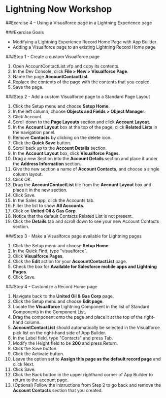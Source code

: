 # Lightning Now Workshop

##Exercise 4 – Using a Visualforce page in a Lightning Experience page

###Exercise Goals

* Modifying a Lightning Experience Record Home Page with App Builder
* Adding a Visualforce page to an existing Lightning Record Home page

###Step 1 - Create a custom Visualforce page
1. Open AccountContactList.vfp and copy its contents.
2. In the Dev Console, click **File > New > Visualforce Page**.
3. Name the page **AccountContactList**.
4. Replace the contents of the page with the contents that you copied.
5. Save the page.

###Step 2 - Add a custom Visualforce page to a Standard Page Layout

1. Click the Setup menu and choose **Setup Home**.
2. In the left column, choose **Objects and Fields > Object Manager**.
3. Click Account.
4. Scroll down to the **Page Layouts** section and click **Account Layout**.
5. In the **Account Layout** box at the top of the page, click **Related Lists** in the navigation panel.
5. Remove **Contacts** by clicking on the delete icon.
6. Click the **Quick Save** button.
7. Scroll back up to the **Account Details** section.
8. In the **Account Layout** box, click **Visualforce Pages**.
9. Drag a new Section into the **Account Details** section and place it under the **Address Information** section.
10. Give the new section a name of **Account Contacts**, and choose a single column layout.
11. Click OK.
12. Drag the **AccountContactList** tile from the **Account Layout** box and place it in the new section.
13. Click Save.
14. In the Sales app, click the Accounts tab.
15. Filter the list to show **All Accounts**.
16. Click on **United Oil & Gas Corp**.
17. Notice that the default Contacts Related List is not present.
18. Click the **Details** tab and scroll down to see your new Account Contacts section.

###Step 3 - Make a Visualforce page available for Lightning pages
1. Click the Setup menu and choose **Setup Home**.
2. In the Quick Find, type "visualforce".
3. Click **Visualforce Pages**.
4. Click the **Edit** action for your **AccountContactList** page.
5. Check the box for **Available for Salesforce mobile apps and Lightning Pages**.
6. Click Save.

###Step 4 - Customize a Record Home page
1. Navigate back to the **United Oil & Gas Corp** page.
2. Click the Setup menu and choose **Edit page**.
2. Locate the **Visualforce** Lightning Component in the list of Standard Components in the Component List.
3. Drag the component onto the page and place it at the top of the right-hand column.
4. **AccountContactList** should automatically be selected in the Visualforce pick list on the right-hand side of App Builder.
5. In the Label field, type "Contacts" and press Tab.
6. Modify the Height field to be **200** and press Return.
7. Click the Save button.
8. Click the Activate button.
9. Leave the option set to **Assign this page as the default record page** and click Next.
10. Click Save.
11. Click the Back button in the upper righthand corner of App Builder to return to the account page.
12. (Optional) Follow the instructions from Step 2 to go back and remove the **Account Contacts** section that you created.